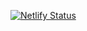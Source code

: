 [![Netlify Status](https://api.netlify.com/api/v1/badges/565d7bbb-ac4c-4aeb-960c-9965da864fab/deploy-status)](https://app.netlify.com/projects/sushilkumbhar/deploys)
